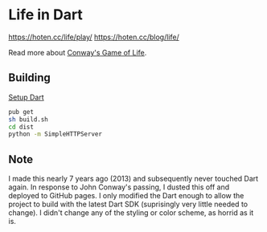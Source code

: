 # Life in Dart

https://hoten.cc/life/play/
https://hoten.cc/blog/life/

Read more about [Conway's Game of Life](https://en.wikipedia.org/wiki/Conway%27s_Game_of_Life).

## Building

[Setup Dart](https://dart.dev/tutorials/server/get-started)

```sh
pub get
sh build.sh
cd dist
python -m SimpleHTTPServer
```

## Note

I made this nearly 7 years ago (2013) and subsequently never touched Dart again. In response to John Conway's passing, I dusted this off and deployed to GitHub pages. I only modified the Dart enough to allow the project to build with the latest Dart SDK (suprisingly very little needed to change). I didn't change any of the styling or color scheme, as horrid as it is.
